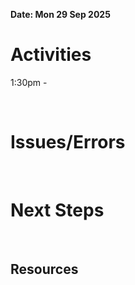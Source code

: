 **Date: Mon 29 Sep 2025**<br>

# Activities



1:30pm - 

<br>

# Issues/Errors

<br>

# Next Steps

<br>

## Resources

<br>
